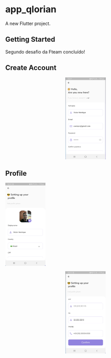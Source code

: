 # app_qlorian

A new Flutter project.

## Getting Started

Segundo desafio da Fteam concluído!

## Create Account
<p align="center">
  <img alt="CreateAccountPage" src="assets\images\create_account_page.png" width="25%">
</p>

## Profile
<p align="left">
  <img alt="Profile" src="assets\images\profile_page_01.png" width="25%">
</p>
<p align="center">
  <img alt="Profile" src="assets\images\profile_page_02.png" width="25%">
</p>
